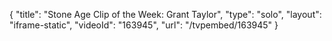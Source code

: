 {
    "title": "Stone Age Clip of the Week: Grant Taylor",
    "type": "solo",
    "layout": "iframe-static",
    "videoId": "163945",
    "url": "\/tvpembed\/163945"
}